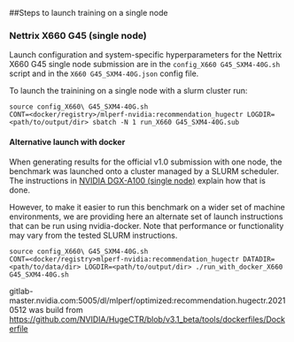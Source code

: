 ##Steps to launch training on a single node

### Nettrix X660 G45 (single node)
Launch configuration and system-specific hyperparameters for the Nettrix X660 G45
single node submission are in the `config_X660 G45_SXM4-40G.sh` script and in the `X660 G45_SXM4-40G.json` config file.

To launch the trainining on a single node with a slurm cluster run:
```
source config_X660\ G45_SXM4-40G.sh
CONT=<docker/registry>/mlperf-nvidia:recommendation_hugectr LOGDIR=<path/to/output/dir> sbatch -N 1 run_X660 G45_SXM4-40G.sub
```

#### Alternative launch with docker

When generating results for the official v1.0 submission with one node, the
benchmark was launched onto a cluster managed by a SLURM scheduler. The
instructions in [NVIDIA DGX-A100 (single node)](#nvidia-dgx-a100-single-node) explain
how that is done.

However, to make it easier to run this benchmark on a wider set of machine
environments, we are providing here an alternate set of launch instructions
that can be run using nvidia-docker. Note that performance or functionality may
vary from the tested SLURM instructions.

```
source config_X660\ G45_SXM4-40G.sh
CONT=<docker/registry>mlperf-nvidia:recommendation_hugectr DATADIR=<path/to/data/dir> LOGDIR=<path/to/output/dir> ./run_with_docker_X660 G45_SXM4-40G.sh
```
gitlab-master.nvidia.com:5005/dl/mlperf/optimized:recommendation.hugectr.20210512 was build from https://github.com/NVIDIA/HugeCTR/blob/v3.1_beta/tools/dockerfiles/Dockerfile
